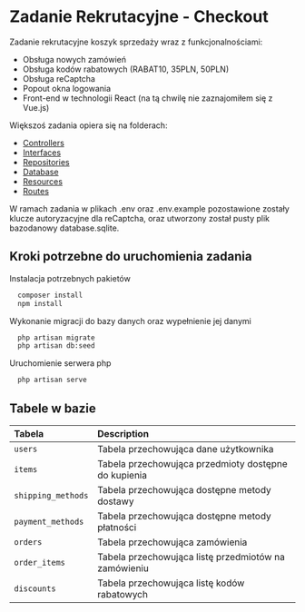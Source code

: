 # Zadanie Rekrutacyjne - Checkout

Zadanie rekrutacyjne koszyk sprzedaży wraz z funkcjonalnościami:

-   Obsługa nowych zamówień
-   Obsługa kodów rabatowych (RABAT10, 35PLN, 50PLN)
-   Obsługa reCaptcha
-   Popout okna logowania
-   Front-end w technologii React (na tą chwilę nie zaznajomiłem się z Vue.js)

Większoś zadania opiera się na folderach:

-   [Controllers](app/Http/Controllers)
-   [Interfaces](app/Interfaces)
-   [Repositories](app/Repositories)
-   [Database](database)
-   [Resources](resources/js/)
-   [Routes](routes)

W ramach zadania w plikach .env oraz .env.example pozostawione zostały klucze autoryzacyjne dla reCaptcha,
oraz utworzony został pusty plik bazodanowy database.sqlite.

## Kroki potrzebne do uruchomienia zadania

Instalacja potrzebnych pakietów

```bash
  composer install
  npm install
```

Wykonanie migracji do bazy danych oraz wypełnienie jej danymi

```bash
  php artisan migrate
  php artisan db:seed
```

Uruchomienie serwera php

```bash
  php artisan serve
```

## Tabele w bazie

| Tabela             | Description                                          |
| :----------------- | :--------------------------------------------------- |
| `users`            | Tabela przechowująca dane użytkownika                |
| `items`            | Tabela przechowująca przedmioty dostępne do kupienia |
| `shipping_methods` | Tabela przechowująca dostępne metody dostawy         |
| `payment_methods`  | Tabela przechowująca dostępne metody płatności       |
| `orders`           | Tabela przechowująca zamówienia                      |
| `order_items`      | Tabela przechowująca listę przedmiotów na zamówieniu |
| `discounts`        | Tabela przechowująca listę kodów rabatowych          |
